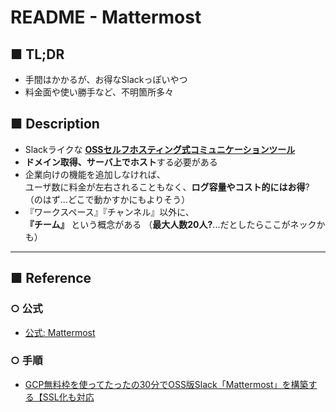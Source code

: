 # README - Mattermost
## ■ TL;DR
- 手間はかかるが、お得なSlackっぽいやつ
- 料金面や使い勝手など、不明箇所多々


## ■ Description
- Slackライクな **[OSSセルフホスティング式コミュニケーションツール](https://ja.wikipedia.org/wiki/Mattermost)**
- **ドメイン取得、サーバ上でホスト**する必要がある
- 企業向けの機能を追加しなければ、<br>
  ユーザ数に料金が左右されることもなく、**ログ容量やコスト的にはお得**?<br>
  （のはず...どこで動かすかにもよりそう）
- 『ワークスペース』『チャンネル』以外に、<br>
  **『チーム』** という概念がある （**最大人数20人?**...だとしたらここがネックかも）

---

## ■ Reference
### ○ 公式
- [公式: Mattermost](https://mattermost.com/)
### ○ 手順
- [GCP無料枠を使ってたったの30分でOSS版Slack「Mattermost」を構築する【SSL化も対応](https://www.karelie.net/mattermost-gce-ssl/)